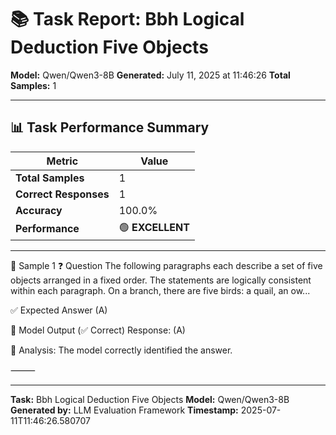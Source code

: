 # 📚 Task Report: Bbh Logical Deduction Five Objects

**Model:** Qwen/Qwen3-8B
**Generated:** July 11, 2025 at 11:46:26
**Total Samples:** 1

---

## 📊 Task Performance Summary

| Metric | Value |
| ------ | ----- |
| **Total Samples** | 1 |
| **Correct Responses** | 1 |
| **Accuracy** | 100.0% |
| **Performance** | 🟢 **EXCELLENT** |

---

📝 Sample 1
❓ Question
The following paragraphs each describe a set of five objects arranged in a fixed order. The statements are logically consistent within each paragraph. On a branch, there are five birds: a quail, an ow...

✅ Expected Answer
(A)

🤖 Model Output (✅ Correct)
Response: (A)

💬 Analysis:
The model correctly identified the answer.

⸻

---

**Task:** Bbh Logical Deduction Five Objects
**Model:** Qwen/Qwen3-8B
**Generated by:** LLM Evaluation Framework
**Timestamp:** 2025-07-11T11:46:26.580707